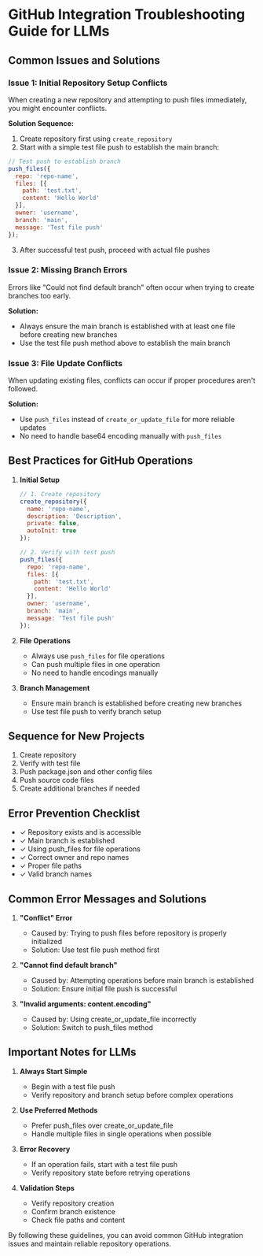# GitHub Integration Troubleshooting Guide for LLMs

## Common Issues and Solutions

### Issue 1: Initial Repository Setup Conflicts
When creating a new repository and attempting to push files immediately, you might encounter conflicts.

**Solution Sequence:**
1. Create repository first using `create_repository`
2. Start with a simple test file push to establish the main branch:
```javascript
// Test push to establish branch
push_files({
  repo: 'repo-name',
  files: [{
    path: 'test.txt',
    content: 'Hello World'
  }],
  owner: 'username',
  branch: 'main',
  message: 'Test file push'
});
```
3. After successful test push, proceed with actual file pushes

### Issue 2: Missing Branch Errors
Errors like "Could not find default branch" often occur when trying to create branches too early.

**Solution:**
- Always ensure the main branch is established with at least one file before creating new branches
- Use the test file push method above to establish the main branch

### Issue 3: File Update Conflicts
When updating existing files, conflicts can occur if proper procedures aren't followed.

**Solution:**
- Use `push_files` instead of `create_or_update_file` for more reliable updates
- No need to handle base64 encoding manually with `push_files`

## Best Practices for GitHub Operations

1. **Initial Setup**
   ```javascript
   // 1. Create repository
   create_repository({
     name: 'repo-name',
     description: 'Description',
     private: false,
     autoInit: true
   });

   // 2. Verify with test push
   push_files({
     repo: 'repo-name',
     files: [{
       path: 'test.txt',
       content: 'Hello World'
     }],
     owner: 'username',
     branch: 'main',
     message: 'Test file push'
   });
   ```

2. **File Operations**
   - Always use `push_files` for file operations
   - Can push multiple files in one operation
   - No need to handle encodings manually

3. **Branch Management**
   - Ensure main branch is established before creating new branches
   - Use test file push to verify branch setup

## Sequence for New Projects

1. Create repository
2. Verify with test file
3. Push package.json and other config files
4. Push source code files
5. Create additional branches if needed

## Error Prevention Checklist

- ✓ Repository exists and is accessible
- ✓ Main branch is established
- ✓ Using push_files for file operations
- ✓ Correct owner and repo names
- ✓ Proper file paths
- ✓ Valid branch names

## Common Error Messages and Solutions

1. **"Conflict" Error**
   - Caused by: Trying to push files before repository is properly initialized
   - Solution: Use test file push method first

2. **"Cannot find default branch"**
   - Caused by: Attempting operations before main branch is established
   - Solution: Ensure initial file push is successful

3. **"Invalid arguments: content.encoding"**
   - Caused by: Using create_or_update_file incorrectly
   - Solution: Switch to push_files method

## Important Notes for LLMs

1. **Always Start Simple**
   - Begin with a test file push
   - Verify repository and branch setup before complex operations

2. **Use Preferred Methods**
   - Prefer push_files over create_or_update_file
   - Handle multiple files in single operations when possible

3. **Error Recovery**
   - If an operation fails, start with a test file push
   - Verify repository state before retrying operations

4. **Validation Steps**
   - Verify repository creation
   - Confirm branch existence
   - Check file paths and content

By following these guidelines, you can avoid common GitHub integration issues and maintain reliable repository operations.